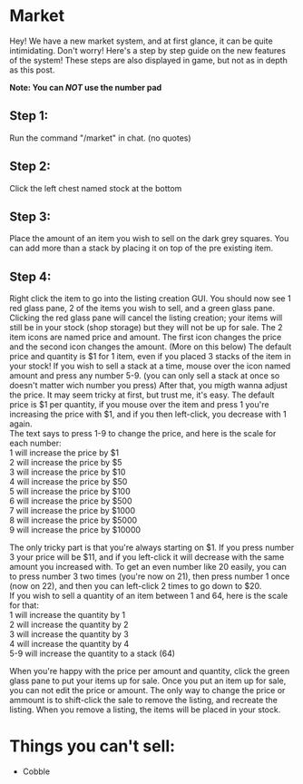 # Market
Hey! We have a new market system, and at first glance, it can be quite intimidating. Don't worry! Here's a step by step guide on the new features of the system!
These steps are also displayed in game, but not as in depth as this post.

**Note: You can _NOT_ use the number pad**



## Step 1:
Run the command "/market" in chat. (no quotes)


## Step 2:
Click the left chest named stock at the bottom


## Step 3:
Place the amount of an item you wish to sell on the dark grey squares.
You can add more than a stack by placing it on top of the pre existing item.


## Step 4:
Right click the item to go into the listing creation GUI.
You should now see 1 red glass pane, 2 of the items you wish to sell, and a green glass pane.
Clicking the red glass pane will cancel the listing creation; your items will still be in your stock (shop storage) but they will not be up for sale.
The 2 item icons are named price and amount. The first icon changes the price and the second icon changes the amount. (More on this below)
The default price and quantity is $1 for 1 item, even if you placed 3 stacks of the item in your stock!
If you wish to sell a stack at a time, mouse over the icon named amount and press any number 5-9. (you can only sell a stack at once so doesn't matter wich number you press)
After that, you migth wanna adjust the price. It may seem tricky at first, but trust me, it's easy.
The default price is $1 per quantity, if you mouse over the item and press 1 you're increasing the price with $1, and if you then left-click, you decrease with 1 again.  
The text says to press 1-9 to change the price, and here is the scale for each number:  
1 will increase the price by $1  
2 will increase the price by $5  
3 will increase the price by $10  
4 will increase the price by $50  
5 will increase the price by $100  
6 will increase the price by $500  
7 will increase the price by $1000  
8 will increase the price by $5000  
9 will increase the price by $10000  

The only tricky part is that you're always starting on $1. If you press number 3 your price will be $11, and if you left-click it will decrease with the same amount you increased with.
To get an even number like 20 easily, you can to press number 3 two times (you're now on 21), then press number 1 once (now on 22), and then you can left-click 2 times to go down to $20.  
If you wish to sell a quantity of an item between 1 and 64, here is the scale for that:  
1 will increase the quantity by 1  
2 will increase the quantity by 2  
3 will increase the quantity by 3  
4 will increase the quantity by 4  
5-9 will increase the quantity to a stack (64)

When you're happy with the price per amount and quantity, click the green glass pane to put your items up for sale.
Once you put an item up for sale, you can not edit the price or amount. The only way to change the price or ammount is to shift-click the sale to remove the listing, and recreate the listing.
When you remove a listing, the items will be placed in your stock.



# Things you can't sell:
- Cobble

